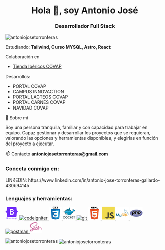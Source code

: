 <h1 align="center">Hola 👋, soy Antonio José</h1>
<h3 align="center">Desarrollador Full Stack</h3>

<p align="left"> <img src="https://komarev.com/ghpvc/?username=antoniojosetorronteras&label=Profile%20views&color=0e75b6&style=flat" alt="antoniojosetorronteras" /> </p>

Estudiando: **Tailwind, Curso MYSQL, Astro, React**

Colaboración en 
- [Tienda Ibéricos COVAP](https://tienda.ibericoscovap.com)

Desarrollos:
- PORTAL COVAP
- CAMPUS INNOVACTION
- PORTAL LACTEOS COVAP
- PORTAL CARNES COVAP
- NAVIDAD COVAP

💬 Sobre mí

Soy una persona tranquila, familiar y con capacidad para trabajar en equipo. Capaz gestionar y desarrollar los proyectos que se requieran, valorando las opciones y herramientas disponibles, y elegirlas en función del proyecto a ejecutar.

📫 Contacto **antoniojosetorronteras@gmail.com**

<h3 align="left">Conecta conmigo en:</h3>
<p align="left">
  LINKEDIN: https://www.linkedin.com/in/antonio-jose-torronteras-gallardo-430b94145
</p>

<h3 align="left">Lenguajes y herramientas:</h3>
<p align="left"> <a href="https://getbootstrap.com" target="_blank" rel="noreferrer"> <img src="https://raw.githubusercontent.com/devicons/devicon/master/icons/bootstrap/bootstrap-plain-wordmark.svg" alt="bootstrap" width="40" height="40"/> </a> <a href="https://codeigniter.com" target="_blank" rel="noreferrer"> <img src="https://cdn.worldvectorlogo.com/logos/codeigniter.svg" alt="codeigniter" width="40" height="40"/> </a> <a href="https://www.w3schools.com/css/" target="_blank" rel="noreferrer"> <img src="https://raw.githubusercontent.com/devicons/devicon/master/icons/css3/css3-original-wordmark.svg" alt="css3" width="40" height="40"/> </a> <a href="https://www.docker.com/" target="_blank" rel="noreferrer"> <img src="https://raw.githubusercontent.com/devicons/devicon/master/icons/docker/docker-original-wordmark.svg" alt="docker" width="40" height="40"/> </a> <a href="https://git-scm.com/" target="_blank" rel="noreferrer"> <img src="https://www.vectorlogo.zone/logos/git-scm/git-scm-icon.svg" alt="git" width="40" height="40"/> </a> <a href="https://www.w3.org/html/" target="_blank" rel="noreferrer"> <img src="https://raw.githubusercontent.com/devicons/devicon/master/icons/html5/html5-original-wordmark.svg" alt="html5" width="40" height="40"/> </a> <a href="https://developer.mozilla.org/en-US/docs/Web/JavaScript" target="_blank" rel="noreferrer"> <img src="https://raw.githubusercontent.com/devicons/devicon/master/icons/javascript/javascript-original.svg" alt="javascript" width="40" height="40"/> </a> <a href="https://www.mysql.com/" target="_blank" rel="noreferrer"> <img src="https://raw.githubusercontent.com/devicons/devicon/master/icons/mysql/mysql-original-wordmark.svg" alt="mysql" width="40" height="40"/> </a> <a href="https://www.php.net" target="_blank" rel="noreferrer"> <img src="https://raw.githubusercontent.com/devicons/devicon/master/icons/php/php-original.svg" alt="php" width="40" height="40"/> </a> <a href="https://postman.com" target="_blank" rel="noreferrer"> <img src="https://www.vectorlogo.zone/logos/getpostman/getpostman-icon.svg" alt="postman" width="40" height="40"/> </a> <a href="https://sass-lang.com" target="_blank" rel="noreferrer"> <img src="https://raw.githubusercontent.com/devicons/devicon/master/icons/sass/sass-original.svg" alt="sass" width="40" height="40"/> </a> </p>

<p><img align="left" src="https://github-readme-stats.vercel.app/api/top-langs?username=antoniojosetorronteras&show_icons=true&locale=en&layout=compact" alt="antoniojosetorronteras" /></p>

<p>&nbsp;<img align="center" src="https://github-readme-stats.vercel.app/api?username=antoniojosetorronteras&show_icons=true&locale=en" alt="antoniojosetorronteras" /></p>

